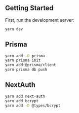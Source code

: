 ## Getting Started

First, run the development server:

```bash
yarn dev
```

## Prisma
```bash
yarn add -D prisma
yarn prisma init
yarn add @prisma/client
yarn prisma db push
```

## NextAuth
```bash
yarn add next-auth
yarn add bcrypt
yarn add -D @types/bcrypt
```